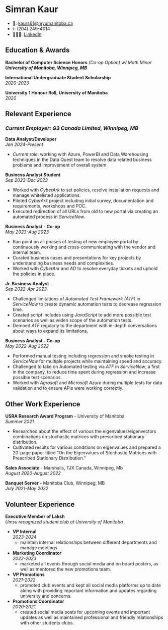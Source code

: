 
# Simran Kaur
* 📧: kaurs61@myumanitoba.ca  
* 📞: (204) 249-4014  
* 👩🏻‍💼: [LinkedIn](linkedin.com/in/simrannkaur)

## Education & Awards

**Bachelor of Computer Science Honors** *(Co-op Option) w/ Math Minor*  
***University of Manitoba, Winnipeg, MB***

**International Undergraduate Student Scholarship**  
*2020-2023*

**University 1 Honour Roll, University of Manitoba**  
*2020*

## Relevant Experience
### ***Current Employer: G3 Canada Limited, Winnipeg, MB***
  
**Data Analyst/Developer**  
*Jan 2024-Present*
- *Current role*: working with Azure, PowerBI and Data Warehousing techniques in the Data Quest team to resolve data related business problems and improvement of overall system. 

**Business Analyst Student**   
*Sep 2023-Dec 2023*
- Worked with *CyberArk* to set policies, resolve installation requests and manage whitelisted applications. 
- Piloted *CyberArk* project including initial survey, documentation and requirements, workshops and POC. 
- Executed redirection of all URLs from old to new portal via creating an automated process in *ServiceNow*. 
	
**Business Analyst - Co-op**  
*May 2023-Aug 2023* 
- Ran point on all phases of testing of new employee portal by continuously working and cross-communicating with the vendor and internal team. 
- Curated business cases and presentations for key projects by understanding business needs and complexities.
-  Worked with *CyberArk* and *AD* to resolve everyday tickets and uphold the policies in place. 

**Jr. Business Analyst**  
*Sep 2022-Apr 2023*
- Challenged limitations of *Automated Test Framework (ATF)* in *ServiceNow* to create dynamic automation tests to decrease regression time. 
- Created script includes using *JavaScript* to add more possible test scenarios as well as widen scope of the automation tests. 
- Demoed *ATF* regularly to the department with in-depth conversations about ways to expand its limitations. 

**Business Analyst - Co-op**   
*May 2022-Aug 2022*
- Performed manual testing including regression and smoke testing in *ServiceNow* for multiple projects while maintaining speed and accuracy.
- Challenged to take on Automated testing via *ATF* in *ServiceNow*, a first in the company, to reduce time spent during regression and increase possible test scenarios.
- Worked with *Agrosoft* and *Microsoft Azure* during multiple tests for data validation and to ensure APIs were working correctly.

## Other Work Experience

**USRA Research Award Program** - University of Manitoba  
*Summer 2021*
* Researched about the effect of various the eigenvalues/eigenvectors combinations on stochastic matrices with prescribed stationary distribution.
* Cultivated results for various conditions on eigenvalues and prepared a 20-page paper titled “On the Eigenvalues of Stochastic Matrices with Prescribed Stationary Distribution.”

**Sales Associate** - Marshalls, TJX Canada, Winnipeg, Mb  
*August 2020-August 2022*

**Banquet Server** - Manitoba Club, Winnipeg, MB  
*July 2021-May 2022*

## Volunteer Experience

**Executive Member of Laksh**  
*Umsu recognized student club at University of Manitoba*

* **VP Internal**  
*2023-2024*
  - maintain internal relationships between different departments and manage meetings
* **Marketing Coordinator**  
*2022-2023*
  - marketed all events through social media and on board posters, as well as mentored the new promotions team.
* **VP Promotions**  
*2021-2022*
  - promoted club events and kept all social media platforms up to date along with providing important information and updates regarding university and concerns.
* **Promotions Coordinator**   
*2020-2021*
  - created social media posts for upcoming events and important updates as well as maintained professional and friendly relationships with other students clubs.

